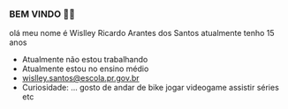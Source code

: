 ### BEM VINDO 🤙🏽

olá meu nome é Wislley Ricardo Arantes dos Santos atualmente tenho 15 anos 

-  Atualmente não estou trabalhando
-  Atualmente estou no ensino médio 
-  wislley.santos@escola.pr.gov.br
-  Curiosidade: ... gosto de andar de bike jogar videogame assistir séries etc
